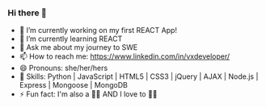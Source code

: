 ### Hi there 👋

- 🔭 I’m currently working on my first REACT App!
- 🌱 I’m currently learning REACT
- 💬 Ask me about my journey to SWE
- 📫 How to reach me: https://www.linkedin.com/in/vxdeveloper/
- 😄 Pronouns: she/her/hers
- 🦾 Skills: Python | JavaScript | HTML5 | CSS3 | jQuery | AJAX |  Node.js | Express | Mongoose | MongoDB
- ⚡ Fun fact: I'm also a 👩‍🔬 AND I love to 👩‍🎨


